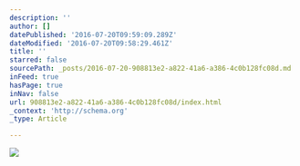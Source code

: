 ```yaml
---
description: ''
author: []
datePublished: '2016-07-20T09:59:09.289Z'
dateModified: '2016-07-20T09:58:29.461Z'
title: ''
starred: false
sourcePath: _posts/2016-07-20-908813e2-a822-41a6-a386-4c0b128fc08d.md
inFeed: true
hasPage: true
inNav: false
url: 908813e2-a822-41a6-a386-4c0b128fc08d/index.html
_context: 'http://schema.org'
_type: Article

---
```

![](https://the-grid-user-content.s3-us-west-2.amazonaws.com/85bc1508-9ef1-4a88-9966-d0a846074b6e.png)